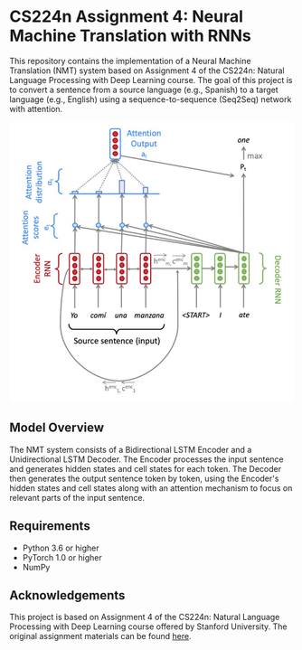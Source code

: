 # CS224n Assignment 4: Neural Machine Translation with RNNs

This repository contains the implementation of a Neural Machine Translation (NMT) system based on Assignment 4 of the CS224n: Natural Language Processing with Deep Learning course. The goal of this project is to convert a sentence from a source language (e.g., Spanish) to a target language (e.g., English) using a sequence-to-sequence (Seq2Seq) network with attention.

![Seq2Seq Model with Multiplicative Attention](./assets/seq2seq_attention.png)

## Model Overview

The NMT system consists of a Bidirectional LSTM Encoder and a Unidirectional LSTM Decoder. The Encoder processes the input sentence and generates hidden states and cell states for each token. The Decoder then generates the output sentence token by token, using the Encoder's hidden states and cell states along with an attention mechanism to focus on relevant parts of the input sentence.

## Requirements

- Python 3.6 or higher
- PyTorch 1.0 or higher
- NumPy

## Acknowledgements

This project is based on Assignment 4 of the CS224n: Natural Language Processing with Deep Learning course offered by Stanford University. The original assignment materials can be found [here]([http://web.stanford.edu/class/cs224n/index.html#schedule](https://web.stanford.edu/class/archive/cs/cs224n/cs224n.1204/)).
